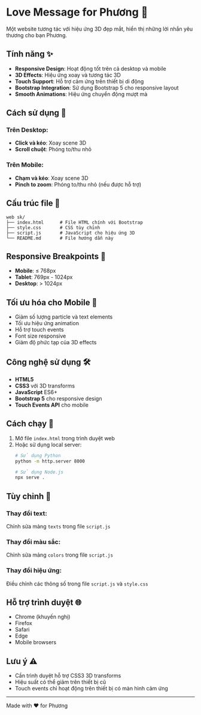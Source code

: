 # Love Message for Phương 💖

Một website tương tác với hiệu ứng 3D đẹp mắt, hiển thị những lời nhắn yêu thương cho bạn Phương.

## Tính năng ✨

- **Responsive Design**: Hoạt động tốt trên cả desktop và mobile
- **3D Effects**: Hiệu ứng xoay và tương tác 3D
- **Touch Support**: Hỗ trợ cảm ứng trên thiết bị di động
- **Bootstrap Integration**: Sử dụng Bootstrap 5 cho responsive layout
- **Smooth Animations**: Hiệu ứng chuyển động mượt mà

## Cách sử dụng 🚀

### Trên Desktop:
- **Click và kéo**: Xoay scene 3D
- **Scroll chuột**: Phóng to/thu nhỏ

### Trên Mobile:
- **Chạm và kéo**: Xoay scene 3D
- **Pinch to zoom**: Phóng to/thu nhỏ (nếu được hỗ trợ)

## Cấu trúc file 📁

```
web sk/
├── index.html      # File HTML chính với Bootstrap
├── style.css       # CSS tùy chỉnh
├── script.js       # JavaScript cho hiệu ứng 3D
└── README.md       # File hướng dẫn này
```

## Responsive Breakpoints 📱

- **Mobile**: ≤ 768px
- **Tablet**: 769px - 1024px  
- **Desktop**: > 1024px

## Tối ưu hóa cho Mobile 📱

- Giảm số lượng particle và text elements
- Tối ưu hiệu ứng animation
- Hỗ trợ touch events
- Font size responsive
- Giảm độ phức tạp của 3D effects

## Công nghệ sử dụng 🛠️

- **HTML5**
- **CSS3** với 3D transforms
- **JavaScript** ES6+
- **Bootstrap 5** cho responsive design
- **Touch Events API** cho mobile

## Cách chạy 🎯

1. Mở file `index.html` trong trình duyệt web
2. Hoặc sử dụng local server:
   ```bash
   # Sử dụng Python
   python -m http.server 8000
   
   # Sử dụng Node.js
   npx serve .
   ```

## Tùy chỉnh 🎨

### Thay đổi text:
Chỉnh sửa mảng `texts` trong file `script.js`

### Thay đổi màu sắc:
Chỉnh sửa mảng `colors` trong file `script.js`

### Thay đổi hiệu ứng:
Điều chỉnh các thông số trong file `script.js` và `style.css`

## Hỗ trợ trình duyệt 🌐

- Chrome (khuyến nghị)
- Firefox
- Safari
- Edge
- Mobile browsers

## Lưu ý ⚠️

- Cần trình duyệt hỗ trợ CSS3 3D transforms
- Hiệu suất có thể giảm trên thiết bị cũ
- Touch events chỉ hoạt động trên thiết bị có màn hình cảm ứng

---

Made with ❤️ for Phương 